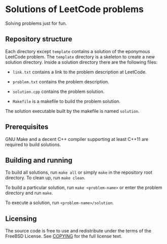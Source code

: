 Solutions of LeetCode problems
==============================

Solving problems just for fun.

Repository structure
--------------------

Each directory except `template` contains a solution of the eponymous LeetCode problem.
The `template` directory is a skeleton to create a new solution directory.
Inside a solution directory there are the following files:

 - `link.txt` contains a link to the problem description at LeetCode.

 - `problem.txt` contains the problem description.

 - `solution.cpp` contains the problem solution.

 - `Makefile` is a makefile to build the problem solution.

The solution executable built by the makefile is named `solution`.

Prerequisites
-------------

GNU Make and a decent C++ compiler supporting at least C++11 are required to build solutions.

Building and running
--------------------

To build all solutions, run `make all` or simply `make` in the repository root directory.
To clean up, run `make clean`.

To build a particular solution, run `make <problem-name>` or enter the problem directory
and run `make`.

To execute a solution, run `<problem-name>/solution`.

Licensing
---------

The source code is free to use and redistribute under the terms of the FreeBSD License.
See [COPYING](https://github.com/locker/leetcode/blob/master/COPYING) for the full license text.
